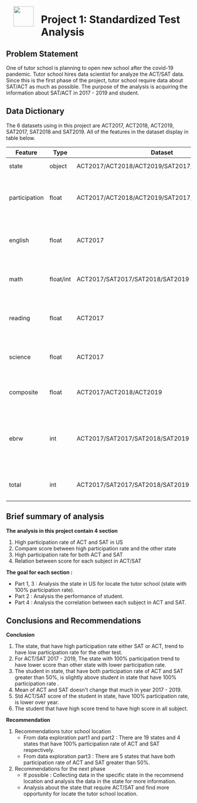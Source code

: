 <img src="http://imgur.com/1ZcRyrc.png" style="float: left; margin: 20px; height: 55px">

# Project 1: Standardized Test Analysis

## Problem Statement

One of tutor school is planning to open new school after the covid-19 pandemic. Tutor school hires data scientist for analyze the ACT/SAT data. Since this is the first phase of the project, tutor school require data about SAT/ACT as much as possible. The purpose of the analysis is acquiring the information about SAT/ACT in 2017 - 2019 and student.

## Data Dictionary

The 6 datasets using in this project are ACT2017, ACT2018, ACT2019, SAT2017, SAT2018 and SAT2019. All of the features in the dataset display in table below.

|Feature|Type|Dataset|Description|
|---|---|---|---|
|state|object|ACT2017/ACT2018/ACT2019/SAT2017/SAT2018/SAT2019|Identify the state.|
|participation|float|ACT2017/ACT2018/ACT2019/SAT2017/SAT2018/SAT2019|The fraction of participation to the SAT/ACT test.|
|english|float|ACT2017|Average score of English subject for each state.|
|math|float/int|ACT2017/SAT2017/SAT2018/SAT2019|Average score of Math subject for each state.|
|reading|float|ACT2017|Average score of reading part for each state.|
|science|float|ACT2017|Average score of Science subject for each state.|
|composite|float|ACT2017/ACT2018/ACT2019|Average score of all parts for each state.|
|ebrw|int|ACT2017/SAT2017/SAT2018/SAT2019|Average score of evidence-based reading and writing part for each state.|
|total|int|ACT2017/SAT2017/SAT2018/SAT2019|Average total SAT score for each state.|

## Brief summary of analysis

**The analysis in this project contain 4 section**
1. High participation rate of ACT and SAT in US
2. Compare score between high participation rate and the other state
3. High participation rate for both ACT and SAT
4. Relation between score for each subject in ACT/SAT

**The goal for each section :** 
- Part 1, 3 : Analysis the state in US for locate the tutor school (state with 100% participation rate).
- Part 2 : Analysis the performance of student.
- Part 4 : Analysis the correlation between each subject in ACT and SAT.

## Conclusions and Recommendations

**Conclusion**
1. The state, that have high participation rate either SAT or ACT, trend to have low participation rate for the other test. 
2. For ACT/SAT 2017 - 2019, The state with 100% participation trend to have lower score than other state with lower participation rate.
3. The student in state, that have both participation rate of ACT and SAT greater than 50%, is slightly above student in state that have 100% participation rate .
4. Mean of ACT and SAT doesn't change that much in year 2017 - 2019.
5. Std ACT/SAT score of the student in state, have 100% participation rate, is lower over year.
6. The student that have high score trend to have high score in all subject.

**Recommendation**
1. Recommendations tutor school location
    - From data exploration part1 and part2 : There are 19 states and 4 states that have 100% participation rate of ACT and SAT respectively.
    - From data exploration part3 : There are 5 states that have both participation rate of ACT and SAT greater than 50%.
2. Recommendations for the next phase
    - If possible : Collecting data in the specific state in the recommend location and analysis the data in the state for more information.
    - Analysis about the state that require ACT/SAT and find more opportunity for locate the tutor school location.
